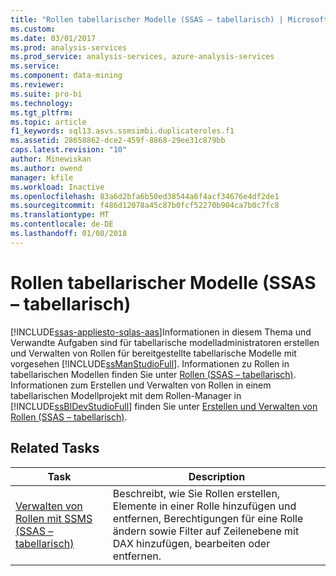 ```yaml
---
title: "Rollen tabellarischer Modelle (SSAS – tabellarisch) | Microsoft Docs"
ms.custom: 
ms.date: 03/01/2017
ms.prod: analysis-services
ms.prod_service: analysis-services, azure-analysis-services
ms.service: 
ms.component: data-mining
ms.reviewer: 
ms.suite: pro-bi
ms.technology: 
ms.tgt_pltfrm: 
ms.topic: article
f1_keywords: sql13.asvs.ssmsimbi.duplicateroles.f1
ms.assetid: 28658862-dce2-459f-8868-29ee31c879bb
caps.latest.revision: "10"
author: Minewiskan
ms.author: owend
manager: kfile
ms.workload: Inactive
ms.openlocfilehash: 83a6d2bfa6b50ed38544a6f4acf34676e4df2de1
ms.sourcegitcommit: f486d12078a45c87b0fcf52270b904ca7b0c7fc8
ms.translationtype: MT
ms.contentlocale: de-DE
ms.lasthandoff: 01/08/2018
---
```

# <a name="tabular-model-roles-ssas-tabular"></a>Rollen tabellarischer Modelle (SSAS – tabellarisch)
[!INCLUDE[ssas-appliesto-sqlas-aas](../../includes/ssas-appliesto-sqlas-aas.md)]Informationen in diesem Thema und Verwandte Aufgaben sind für tabellarische modelladministratoren erstellen und Verwalten von Rollen für bereitgestellte tabellarische Modelle mit vorgesehen [!INCLUDE[ssManStudioFull](../../includes/ssmanstudiofull-md.md)]. Informationen zu Rollen in tabellarischen Modellen finden Sie unter [Rollen &#40;SSAS – tabellarisch&#41;](../../analysis-services/tabular-models/roles-ssas-tabular.md). Informationen zum Erstellen und Verwalten von Rollen in einem tabellarischen Modellprojekt mit dem Rollen-Manager in [!INCLUDE[ssBIDevStudioFull](../../includes/ssbidevstudiofull-md.md)] finden Sie unter [Erstellen und Verwalten von Rollen &#40;SSAS – tabellarisch&#41;](../../analysis-services/tabular-models/create-and-manage-roles-ssas-tabular.md).  
  
## <a name="related-tasks"></a>Related Tasks  
  
|Task|Description|  
|----------|-----------------|  
|[Verwalten von Rollen mit SSMS &#40;SSAS – tabellarisch&#41;](../../analysis-services/tabular-models/manage-roles-by-using-ssms-ssas-tabular.md)|Beschreibt, wie Sie Rollen erstellen, Elemente in einer Rolle hinzufügen und entfernen, Berechtigungen für eine Rolle ändern sowie Filter auf Zeilenebene mit DAX hinzufügen, bearbeiten oder entfernen.|  
  
  
